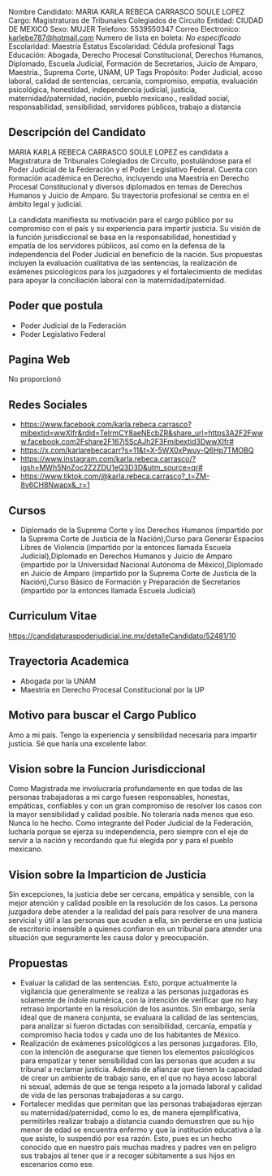 Nombre Candidato: MARIA KARLA REBECA CARRASCO SOULE LOPEZ
Cargo: Magistraturas de Tribunales Colegiados de Circuito
Entidad: CIUDAD DE MEXICO
Sexo: MUJER
Telefono: 5539550347
Correo Electronico: karlebe787@hotmail.com
Numero de lista en boleta: *No especificado*
Escolaridad: Maestría
Estatus Escolaridad: Cédula profesional
Tags Educación: Abogada, Derecho Procesal Constitucional, Derechos Humanos, Diplomado, Escuela Judicial, Formación de Secretarios, Juicio de Amparo, Maestría., Suprema Corte, UNAM, UP
Tags Propósito: Poder Judicial, acoso laboral, calidad de sentencias, cercanía, compromiso, empatía, evaluación psicológica, honestidad, independencia judicial, justicia, maternidad/paternidad, nación, pueblo mexicano., realidad social, responsabilidad, sensibilidad, servidores públicos, trabajo a distancia


## Descripción del Candidato 

MARIA KARLA REBECA CARRASCO SOULE LOPEZ es candidata a Magistratura de Tribunales Colegiados de Circuito, postulándose para el Poder Judicial de la Federación y el Poder Legislativo Federal. Cuenta con formación académica en Derecho, incluyendo una Maestría en Derecho Procesal Constitucional y diversos diplomados en temas de Derechos Humanos y Juicio de Amparo. Su trayectoria profesional se centra en el ámbito legal y judicial.

La candidata manifiesta su motivación para el cargo público por su compromiso con el país y su experiencia para impartir justicia. Su visión de la función jurisdiccional se basa en la responsabilidad, honestidad y empatía de los servidores públicos, así como en la defensa de la independencia del Poder Judicial en beneficio de la nación. Sus propuestas incluyen la evaluación cualitativa de las sentencias, la realización de exámenes psicológicos para los juzgadores y el fortalecimiento de medidas para apoyar la conciliación laboral con la maternidad/paternidad.


## Poder que postula

- Poder Judicial de la Federación
- Poder Legislativo Federal


## Pagina Web

No proporcionó


## Redes Sociales

- https://www.facebook.com/karla.rebeca.carrasco?mibextid=wwXIfr&rdid=TeIrmCY8aeNEcbZR&share_url=https3A2F2Fwww.facebook.com2Fshare2F167j5ScAJh2F3Fmibextid3DwwXIfr#
- https://x.com/karlarebecacarr?s=11&t=X-5WX0xPwuy-Q6Hp7TMOBQ
- https://www.instagram.com/karla.rebeca.carrasco/?igsh=MWh5NnZoc2Z2ZDU1eQ3D3D&utm_source=qr#
- https://www.tiktok.com/@karla.rebeca.carrasco?_t=ZM-8v6CH8Nwapx&_r=1


## Cursos

- Diplomado de la Suprema Corte y los Derechos Humanos (impartido por la Suprema Corte de Justicia de la Nación),Curso para Generar Espacios Libres de Violencia (impartido por la entonces llamada Escuela Judicial),Diplomado en Derechos Humanos y Juicio de Amparo (impartido por la Universidad Nacional Autónoma de México),Diplomado en Juicio de Amparo (impartido por la Suprema Corte de Justicia de la Nación),Curso Básico de Formación y Preparación de Secretarios (impartido por la entonces llamada Escuela Judicial)


## Curriculum Vitae

https://candidaturaspoderjudicial.ine.mx/detalleCandidato/52481/10


## Trayectoria Academica

- Abogada por la UNAM
- Maestría en Derecho Procesal Constitucional por la UP


## Motivo para buscar el Cargo Publico

Amo a mi país. Tengo la experiencia y sensibilidad necesaria para impartir justicia. Sé que haría una excelente labor.


## Vision sobre la Funcion Jurisdiccional

Como Magistrada me involucraría profundamente en que todas de las personas trabajadoras a mi cargo fuesen responsables, honestas, empáticas, confiables y con un gran compromiso de resolver los casos con la mayor sensibilidad y calidad posible. No toleraría nada menos que eso. Nunca lo he hecho. Como integrante del Poder Judicial de la Federación, lucharía porque se ejerza su independencia, pero siempre con el eje de servir a la nación y recordando que fui elegida por y para el pueblo mexicano.


## Vision sobre la Imparticion de Justicia

Sin excepciones, la justicia debe ser cercana, empática y sensible, con la mejor atención y calidad posible en la resolución de los casos. La persona juzgadora debe atender a la realidad del país para resolver de una manera servicial y útil a las personas que acuden a ella, sin perderse en una justicia de escritorio insensible a quienes confiaron en un tribunal para atender una situación que seguramente les causa dolor y preocupación.


## Propuestas

- Evaluar la calidad de las sentencias. Esto, porque actualmente la vigilancia que generalmente se realiza a las personas juzgadoras es solamente de índole numérica, con la intención de verificar que no hay retraso importante en la resolución de los asuntos. Sin embargo, sería ideal que de manera conjunta, se evaluara la calidad de las sentencias, para analizar si fueron dictadas con sensibilidad, cercanía, empatía y compromiso hacia todos y cada uno de los habitantes de México.
- Realización de exámenes psicológicos a las personas juzgadoras. Ello, con la intención de asegurarse que tienen los elementos psicológicos para empatizar y tener sensibilidad con las personas que acuden a su tribunal a reclamar justicia. Además de afianzar que tienen la capacidad de crear un ambiente de trabajo sano, en el que no haya acoso laboral ni sexual, además de que se tenga respeto a la jornada laboral y calidad de vida de las personas trabajadoras a su cargo.
- Fortalecer medidas que permitan que las personas trabajadoras ejerzan su maternidad/paternidad, como lo es, de manera ejemplificativa, permitirles realizar trabajo a distancia cuando demuestren que su hijo menor de edad se encuentra enfermo y que la institución educativa a la que asiste, lo suspendió por esa razón. Esto, pues es un hecho conocido que en nuestro país muchas madres y padres ven en peligro sus trabajos al tener que ir a recoger súbitamente a sus hijos en escenarios como ese.

